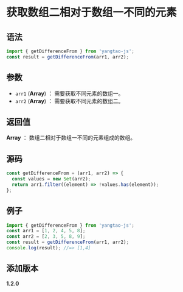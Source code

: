 # 获取数组二相对于数组一不同的元素

## 语法

```js
import { getDifferenceFrom } from 'yangtao-js';
const result = getDifferenceFrom(arr1, arr2);
```

## 参数

- `arr1` (**Array**) ： 需要获取不同元素的数组一。
- `arr2` (**Array**) ： 需要获取不同元素的数组二。

## 返回值

**Array** ： 数组二相对于数组一不同的元素组成的数组。

## 源码

```js
const getDifferenceFrom = (arr1, arr2) => {
  const values = new Set(arr2);
  return arr1.filter((element) => !values.has(element));
};
```

## 例子

```js
import { getDifferenceFrom } from 'yangtao-js';
const arr1 = [1, 2, 4, 5, 8];
const arr2 = [2, 3, 5, 8, 9];
const result = getDifferenceFrom(arr1, arr2);
console.log(result); //=> [1,4]
```

## 添加版本

**1.2.0**
